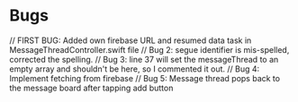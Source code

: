 #  Bugs
// FIRST BUG: Added own firebase URL and resumed data task in MessageThreadController.swift file
// Bug 2: segue identifier is mis-spelled, corrected the spelling.
// Bug 3: line 37 will set the messageThread to an empty array and shouldn't be here, so I commented it out.
// Bug 4: Implement fetching from firebase
// Bug 5: Message thread pops back to the message board after tapping add button
